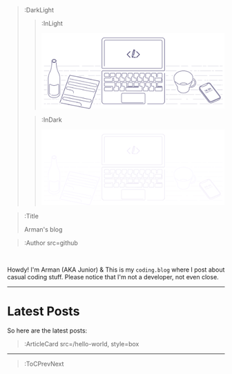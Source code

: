 > :DarkLight
> > :InLight
> >
> > ![banner](/img/cb-banner.svg)
>
> > :InDark
> >
> > ![banner](/img/cb-banner-dark.svg)

> :Title
>
> Arman's blog

> :Author src=github

<br>

Howdy! I'm Arman (AKA Junior) & This is my `coding.blog` where I post about casual coding stuff. Please notice that I'm not a developer, not even close.

---

# Latest Posts

So here are the latest posts:

> :ArticleCard src=/hello-world, style=box

---


> :ToCPrevNext
